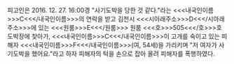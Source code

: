 피고인은 2016. 12. 27. 16:00경 "사기도박을 당한 것 같다."라는 <<<내국인이름>>>C<<</내국인이름>>>의 연락을 받고 김천시 <<<시아래주소>>>D<<</시아래주소>>>에 있는 <<<원룸>>>E<<</원룸>>> 원룸 <<<호>>>505<<</호>>>호 도박장에 찾아가, <<<내국인이름>>>C<<</내국인이름>>>이 고개를 숙이고 있는 피해자 <<<내국인이름>>>F<<</내국인이름>>>(여, 54세)을 가리키며 "저 여자가 사기도박을 했어요."라고 하자 피해자의 턱을 손으로 잡아 올려 피해자를 폭행하였다.